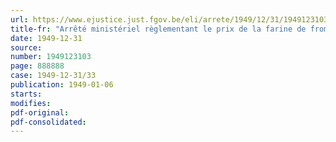 ```yaml
---
url: https://www.ejustice.just.fgov.be/eli/arrete/1949/12/31/1949123103/justel
title-fr: "Arrêté ministériel règlementant le prix de la farine de froment non destinée à la panification"
date: 1949-12-31
source:
number: 1949123103
page: 888888
case: 1949-12-31/33
publication: 1949-01-06
starts:
modifies:
pdf-original:
pdf-consolidated:
---
```


